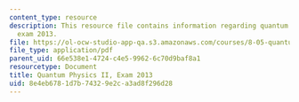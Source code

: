 ```yaml
---
content_type: resource
description: This resource file contains information regarding quantum physics II,
  exam 2013.
file: https://ol-ocw-studio-app-qa.s3.amazonaws.com/courses/8-05-quantum-physics-ii-fall-2013/8e4eb6781d7b74329e2ca3ad8f296d28_MIT8_05F13_final_2013.pdf
file_type: application/pdf
parent_uid: 66e538e1-4724-c4e5-9962-6c70d9baf8a1
resourcetype: Document
title: Quantum Physics II, Exam 2013
uid: 8e4eb678-1d7b-7432-9e2c-a3ad8f296d28
---
```


